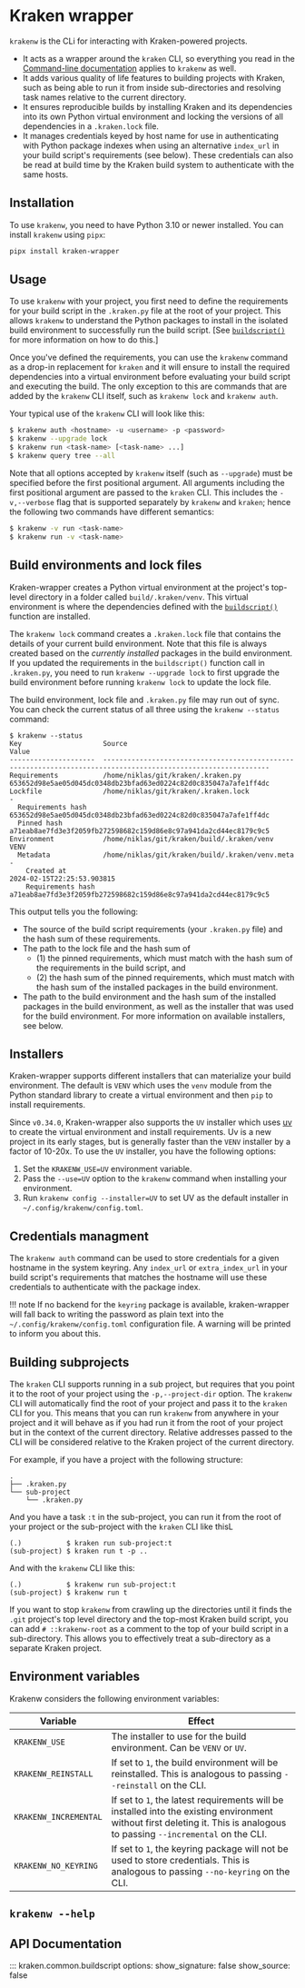 # Kraken wrapper

`krakenw` is the CLi for interacting with Kraken-powered projects.

* It acts as a wrapper around the `kraken` CLI, so everything you read in the [Command-line documentation](./cli/kraken.md) applies to `krakenw` as well.
* It adds various quality of life features to building projects with Kraken, such as being able to run it from inside sub-directories and resolving task names relative to the current directory.
* It ensures reproducible builds by installing Kraken and its dependencies into its own Python virtual environment and locking the versions of all dependencies in a `.kraken.lock` file.
* It manages credentials keyed by host name for use in authenticating with Python package indexes when using an alternative `index_url` in your build script's requirements (see below). These credentials can also be read at build time by the Kraken build system to authenticate with the same hosts.

## Installation

To use `krakenw`, you need to have Python 3.10 or newer installed. You can install `krakenw` using `pipx`:

```bash
pipx install kraken-wrapper
```

## Usage

To use `krakenw` with your project, you first need to define the requirements for your build script in the `.kraken.py` file at the root of your project. This allows `krakenw` to understand the Python packages to install in the isolated build environment to successfully run the build script. [See [`buildscript()`](#kraken.common.buildscript) for more information on how to do this.]

Once you've defined the requirements, you can use the `krakenw` command as a drop-in replacement for `kraken` and it will ensure to install the required dependencies into a virtual environment before evaluating your build script and executing the build. The only exception to this are commands that are added by the `krakenw` CLI itself, such as `krakenw lock` and `krakenw auth`.

Your typical use of the `krakenw` CLI will look like this:

```bash
$ krakenw auth <hostname> -u <username> -p <password>
$ krakenw --upgrade lock
$ krakenw run <task-name> [<task-name> ...]
$ krakenw query tree --all
```

Note that all options accepted by `krakenw` itself (such as `--upgrade`) must be specified before the first positional argument. All arguments including the first positional argument are passed to the `kraken` CLI. This includes the `-v,--verbose` flag that is supported separately by `krakenw` and `kraken`; hence the following two commands have different semantics:

```bash
$ krakenw -v run <task-name>
$ krakenw run -v <task-name>
```

## Build environments and lock files

Kraken-wrapper creates a Python virtual environment at the project's top-level directory in a folder called `build/.kraken/venv`. This virtual environment is where the dependencies defined with the [`buildscript()`](#kraken.common.buildscript) function are installed.

The `krakenw lock` command creates a `.kraken.lock` file that contains the details of your current build environment. Note that this file is always created based on the _currently installed_ packages in the build environment. If you updated the requirements in the `buildscript()` function call in `.kraken.py`, you need to run `krakenw --upgrade lock` to first upgrade the build environment before running `krakenw lock` to update the lock file.

The build environment, lock file and `.kraken.py` file may run out of sync. You can check the current status of all three using the `krakenw --status` command:

```
$ krakenw --status
Key                    Source                                           Value                                                           
---------------------  -----------------------------------------------  ----------------------------------------------------------------
Requirements           /home/niklas/git/kraken/.kraken.py               653652d98e5ae05d045dc0348db23bfad63ed0224c82d0c835047a7afe1ff4dc
Lockfile               /home/niklas/git/kraken/.kraken.lock             -                                                               
  Requirements hash                                                     653652d98e5ae05d045dc0348db23bfad63ed0224c82d0c835047a7afe1ff4dc
  Pinned hash                                                           a71eab8ae7fd3e3f2059fb272598682c159d86e8c97a941da2cd44ec8179c9c5
Environment            /home/niklas/git/kraken/build/.kraken/venv       VENV                                                            
  Metadata             /home/niklas/git/kraken/build/.kraken/venv.meta  -                                                               
    Created at                                                          2024-02-15T22:25:53.903815                                      
    Requirements hash                                                   a71eab8ae7fd3e3f2059fb272598682c159d86e8c97a941da2cd44ec8179c9c5
```

This output tells you the following:

* The source of the build script requirements (your `.kraken.py` file) and the hash sum of these requirements.
* The path to the lock file and the hash sum of
    * (1) the pinned requirements, which must match with the hash sum of the requirements in the build script, and
    * (2) the hash sum of the pinned requirements, which must match with the hash sum of the installed packages in the build environment.
* The path to the build environment and the hash sum of the installed packages in the build environment, as well as the
    installer that was used for the build environment. For more information on available installers, see below.

## Installers

Kraken-wrapper supports different installers that can materialize your build environment. The default is `VENV` which uses the `venv` module from the Python standard library to create a virtual environment and then `pip` to install requirements.

Since `v0.34.0`, Kraken-wrapper also supports the `UV` installer which uses [uv](https://astral.sh/blog/uv) to create the virtual environment and install requirements. Uv is a new project in its early stages, but is generally faster than the `VENV` installer by a factor of 10-20x. To use the `UV` installer, you have the following options:

1. Set the `KRAKENW_USE=UV` environment variable.
2. Pass the `--use=UV` option to the `krakenw` command when installing your environment.
3. Run `krakenw config --installer=UV` to set UV as the default installer in `~/.config/krakenw/config.toml`.

## Credentials managment

The `krakenw auth` command can be used to store credentials for a given hostname in the system keyring. Any `index_url` or `extra_index_url` in your build script's requirements that matches the hostname will use these credentials to authenticate with the package index.

!!! note
    If no backend for the `keyring` package is available, kraken-wrapper will fall back to writing the password as plain text into the `~/.config/krakenw/config.toml` configuration file. A warning will be printed to inform you about this.

## Building subprojects

The `kraken` CLI supports running in a sub project, but requires that you point it to the root of your project using
the `-p,--project-dir` option. The `krakenw` CLI will automatically find the root of your project and pass it to the
`kraken` CLI for you. This means that you can run `krakenw` from anywhere in your project and it will behave as if you
had run it from the root of your project but in the context of the current directory. Relative addresses passed to the
CLI will be considered relative to the Kraken project of the current directory.

For example, if you have a project with the following structure:

    .
    ├── .kraken.py
    └── sub-project
        └── .kraken.py

And you have a task `:t` in the sub-project, you can run it from the root of your project or the sub-project with
the `kraken` CLI like thisL

    (.)           $ kraken run sub-project:t
    (sub-project) $ kraken run t -p ..

And with the `krakenw` CLI like this:

    (.)           $ krakenw run sub-project:t
    (sub-project) $ krakenw run t

If you want to stop `krakenw` from crawling up the directories until it finds the `.git` project's top level directory
and the top-most Kraken build script, you can add `# ::krakenw-root` as a comment to the top of your build script in
a sub-directory. This allows you to effectively treat a sub-directory as a separate Kraken project.

## Environment variables

Krakenw considers the following environment variables:

| Variable | Effect |
| -------- | ------ |
| `KRAKENW_USE` | The installer to use for the build environment. Can be `VENV` or `UV`. |
| `KRAKENW_REINSTALL` | If set to `1`, the build environment will be reinstalled. This is analogous to passing `--reinstall` on the CLI. |
| `KRAKENW_INCREMENTAL` | If set to `1`, the latest requirements will be installed into the existing environment without first deleting it. This is analogous to passing `--incremental` on the CLI. |
| `KRAKENW_NO_KEYRING` | If set to `1`, the keyring package will not be used to store credentials. This is analogous to passing `--no-keyring` on the CLI. |

## `krakenw --help`

<!-- runcmd code: krakenw --help | sed -r "s/\x1B\[([0-9]{1,3}(;[0-9]{1,2})?)?[mGK]//g" -->
<!-- end runcmd -->

## API Documentation

::: kraken.common.buildscript
    options:
      show_signature: false
      show_source: false

